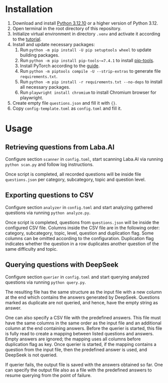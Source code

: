 # Installation

1. Download and install [Python 3.12.10](https://www.python.org/downloads/release/python-31210/)
   or a higher version of Python 3.12.
2. Open terminal in the root directory of this repository.
3. Initialize virtual environment in directory `.venv` and activate it according to the
   [tutorial](https://docs.python.org/3/library/venv.html).
4. Install and update necessary packages:
   1. Run `python -m pip install -U pip setuptools wheel` to update building packages.
   2. Run `python -m pip install pip-tools~=7.4.1` to install
      [pip-tools](https://github.com/jazzband/pip-tools/).
   3. Install PyTorch according to the [guide](https://pytorch.org/get-started/locally).
   4. Run `python -m piptools compile -U --strip-extras` to generate file `requirements.txt`.
   5. Run `python -m pip install -r requirements.txt --no-deps` to install all necessary packages.
   6. Run `playwright install chromium` to install Chromium browser for playwright.
5. Create empty file `questions.json` and fill it with `{}`.
6. Copy `config-template.toml` as `config.toml` and fill it.

# Usage

## Retrieving questions from Laba.AI

Configure section `scanner` in `config.toml`,
start scanning Laba.AI via running `python scan.py` and follow log instructions.

Once script is completed, all recorded questions will be inside file
`questions.json` per category, subcategory, topic and question level.

## Exporting questions to CSV

Configure section `analyzer` in `config.toml`
and start analyzing gathered questions via running `python analyze.py`.

Once script is completed, questions from `questions.json`
will be inside the configured CSV file.
Columns inside the CSV file are in the following order:
category, subcategory, topic, level, question and duplication flag.
Some columns can be omitted according to the configuration.
Duplication flag indicates
whether the question in a row duplicates another question of the same difficulty and topic.

## Querying questions with DeepSeek

Configure section `querier` in `config.toml`
and start querying analyzed questions via running `python query.py`.

The resulting file has the same structure as the input file
with a new column at the end which contains the answers generated by DeepSeek.
Questions marked as duplicate are not queried, and hence, have the empty string as answer.

One can also specify a CSV file with the predefined answers.
This file must have the same columns in the same order as the input file
and an additional column at the end containing answers.
Before the querier is started, this file is fully read
to create a mapping between listed questions and answers.
Empty answers are ignored;
the mapping uses all columns before duplication flag as key.
Once querier is started,
if the mapping contains a question from the input file,
then the predefined answer is used, and DeepSeek is not queried.

If querier fails, the output file is saved with the answers obtained so far.
One can specify the output file also as a file with the predefined answers
to resume querying from the point of failure.
